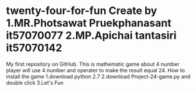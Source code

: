 twenty-four-for-fun
Create by
1.MR.Photsawat Pruekphanasant it57070077
2.MP.Apichai tantasiri it57070142
===================

My first repository on GitHub.
This is mathematic game about 4 number player will use 4 number and operater to make the result equal 24.
How to install the game
1.download python 2.7
2.download Project-24-game.py and double click
3.Let's Fun

